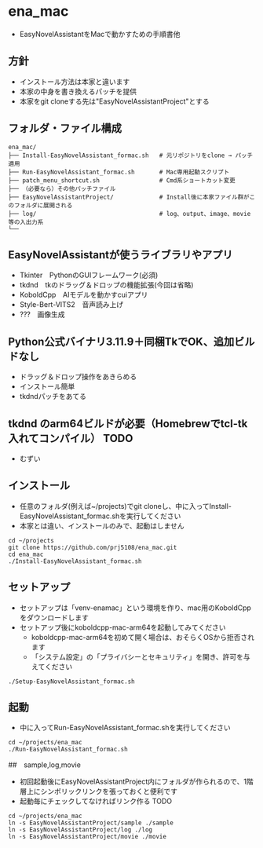 # ena_mac
- EasyNovelAssistantをMacで動かすための手順書他

## 方針
- インストール方法は本家と違います
- 本家の中身を書き換えるパッチを提供
- 本家をgit cloneする先は"EasyNovelAssistantProject"とする

## フォルダ・ファイル構成
```
ena_mac/
├── Install-EasyNovelAssistant_formac.sh   # 元リポジトリをclone → パッチ適用
├── Run-EasyNovelAssistant_formac.sh       # Mac専用起動スクリプト
├── patch_menu_shortcut.sh                 # Cmd系ショートカット変更
├── （必要なら）その他パッチファイル
├── EasyNovelAssistantProject/             # Install後に本家ファイル群がこのフォルダに展開される
├── log/                                   # log、output、image、movie等の入出力系
└── 
```

## EasyNovelAssistantが使うライブラリやアプリ
- Tkinter　PythonのGUIフレームワーク(必須)
- tkdnd　tkのドラッグ＆ドロップの機能拡張(今回は省略)
- KoboldCpp　AIモデルを動かすcuiアプリ
- Style-Bert-VITS2　音声読み上げ
- ???　画像生成

## Python公式バイナリ3.11.9＋同梱TkでOK、追加ビルドなし
- ドラッグ＆ドロップ操作をあきらめる
- インストール簡単
- tkdndパッチをあてる

## tkdnd のarm64ビルドが必要（Homebrewでtcl-tk入れてコンパイル） TODO
- むずい

## インストール
- 任意のフォルダ(例えば~/projects)でgit cloneし、中に入ってInstall-EasyNovelAssistant_formac.shを実行してください
- 本家とは違い、インストールのみで、起動はしません
```
cd ~/projects
git clone https://github.com/prj5108/ena_mac.git
cd ena_mac
./Install-EasyNovelAssistant_formac.sh
```

## セットアップ
- セットアップは「venv-enamac」という環境を作り、mac用のKoboldCppをダウンロードします
- セットアップ後にkoboldcpp-mac-arm64を起動してみてください
    - koboldcpp-mac-arm64を初めて開く場合は、おそらくOSから拒否されます
    - 「システム設定」の「プライバシーとセキュリティ」を開き、許可を与えてください
```
./Setup-EasyNovelAssistant_formac.sh
```

## 起動
- 中に入ってRun-EasyNovelAssistant_formac.shを実行してください
```
cd ~/projects/ena_mac
./Run-EasyNovelAssistant_formac.sh
```

##　sample,log,movie
- 初回起動後にEasyNovelAssistantProject内にフォルダが作られるので、1階層上にシンボリックリンクを張っておくと便利です
- 起動毎にチェックしてなければリンク作る TODO
```
cd ~/projects/ena_mac
ln -s EasyNovelAssistantProject/sample ./sample
ln -s EasyNovelAssistantProject/log ./log
ln -s EasyNovelAssistantProject/movie ./movie

```





